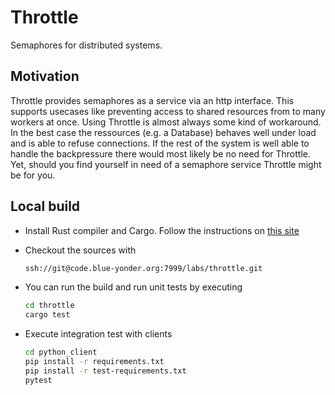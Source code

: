 # Throttle

Semaphores for distributed systems.

## Motivation

Throttle provides semaphores as a service via an http interface. This supports usecases like preventing access to shared resources from to many workers at once. Using Throttle is almost always some kind of workaround. In the best case the ressources (e.g. a Database) behaves well under load and is able to refuse connections. If the rest of the system is well able to handle the backpressure there would most likely be no need for Throttle. Yet, should you find yourself in need of a semaphore service Throttle might be for you.

## Local build

* Install Rust compiler and Cargo. Follow the instructions on
  [this site](https://www.rust-lang.org/en-US/install.html)
* Checkout the sources with

  ```bash
  ssh://git@code.blue-yonder.org:7999/labs/throttle.git
  ```

* You can run the build and run unit tests by executing

  ```bash
  cd throttle
  cargo test
  ```

* Execute integration test with clients

  ```bash
  cd python_client
  pip install -r requirements.txt
  pip install -r test-requirements.txt
  pytest
  ```
  